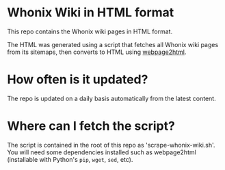 # Whonix Wiki in HTML format

This repo contains the Whonix wiki pages in HTML format.

The HTML was generated using a script that fetches all Whonix wiki pages from its sitemaps, then converts to HTML using [webpage2html](https://github.com/zTrix/webpage2html).


# How often is it updated?

The repo is updated on a daily basis automatically from the latest content.


# Where can I fetch the script?

The script is contained in the root of this repo as 'scrape-whonix-wiki.sh'. You will need some dependencies installed such as webpage2html (installable with Python's `pip`, `wget`, `sed`, etc).
